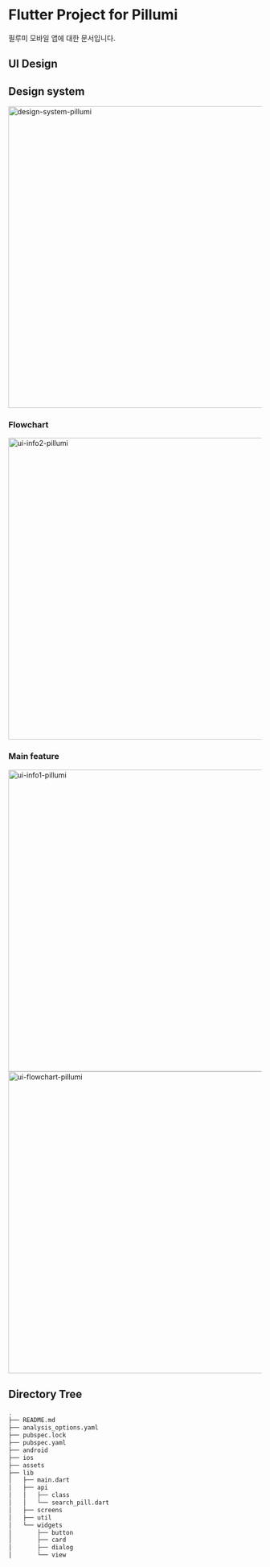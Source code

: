 # Flutter Project for Pillumi

필루미 모바일 앱에 대한 문서입니다.

## UI Design
## Design system
<img width="600" alt="design-system-pillumi" src="https://user-images.githubusercontent.com/57142322/202423464-005c5426-5889-49de-a634-c5ba7452f0b0.png">


### Flowchart
<img width="600" alt="ui-info2-pillumi" src="https://user-images.githubusercontent.com/57142322/202419827-4b1ec990-7f18-4651-afc0-5f8a90fe5a8c.png">

### Main feature
<img width="600" alt="ui-info1-pillumi" src="https://user-images.githubusercontent.com/57142322/202419834-2b2778ef-afa6-40cc-bda9-eef66c5bb15a.png">  
<img width="600" alt="ui-flowchart-pillumi" src="https://user-images.githubusercontent.com/57142322/202419839-aaddff93-fbca-4b12-b047-32390caf2f9c.png">

## Directory Tree
```bash
.
├── README.md
├── analysis_options.yaml
├── pubspec.lock
├── pubspec.yaml
├── android
├── ios
├── assets
├── lib
│   ├── main.dart
│   ├── api
│   │   ├── class
│   │   └── search_pill.dart
│   ├── screens
│   ├── util
│   └── widgets
│       ├── button
│       ├── card
│       ├── dialog
│       └── view
``` 
